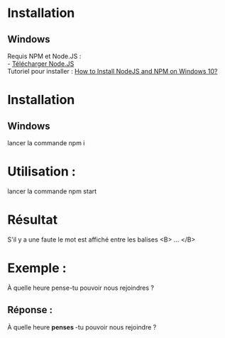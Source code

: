 # Installation
## Windows
Requis NPM et Node.JS :  
    - [Télécharger Node.JS](https://nodejs.org/en/)    
Tutoriel pour installer : [How to Install NodeJS and NPM on Windows 10?](https://www.youtube.com/watch?v=X-FPCwZFU_8)

# Installation
## Windows
lancer la commande npm i

# Utilisation : 
lancer la commande npm start

# Résultat
S'il y a une faute le mot est affiché entre les balises \<B> ... \</B>

# Exemple : 
À quelle heure pense-tu pouvoir nous rejoindres ?

## Réponse : 
À quelle heure  <B> penses </B> -tu pouvoir nous rejoindre ?
